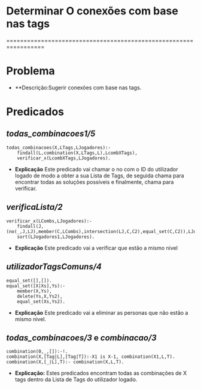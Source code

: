 # Determinar O conexões com base nas tags
=================================================================

# Problema

* **Descrição:Sugerir conexões com base nas tags.

# Predicados

## ***todas_combinacoes1/5***

```
todas_combinacoes(X,LTags,LJogadores):-
    findall(L,combination(X,LTags,L),LcombXTags),
    verificar_x(LcombXTags,LJogadores).
```
* **Explicação** Este predicado vai chamar o no com o ID do utilizador logado de modo a obter a sua Lista de Tags, de seguida chama para encontrar todas as soluções possíveis e finalmente, chama para verificar.

## ***verificaLista/2***

```
verificar_x(LCombs,LJogadores):-
    findall(J,(no(_,J,LJ),member(C,LCombs),intersection(LJ,C,C2),equal_set(C,C2)),LJogadores1),
    sort(LJogadores1,LJogadores).
```
* **Explicação** Este predicado vai a verificar que estão a mismo nivel

## ***utilizadorTagsComuns/4***

```
equal_set([],[]).
equal_set([X|Xs],Ys):-
    member(X,Ys),
    delete(Ys,X,Ys2),
    equal_set(Xs,Ys2).
```
* **Explicação** Este predicado vai a eliminar as personas que não estão a mismo nivel.

## ***todas_combinacoes/3*** e ***combinacao/3***
```
combination(0,_,[]):-!.
combination(X,[Tag|L],[Tag|T]):-X1 is X-1, combination(X1,L,T).
combination(X,[_|L],T):- combination(X,L,T).
```
* **Explicação:** Estes predicados encontram todas as combinações de X tags dentro da Lista de Tags do utilizador logado.



```
